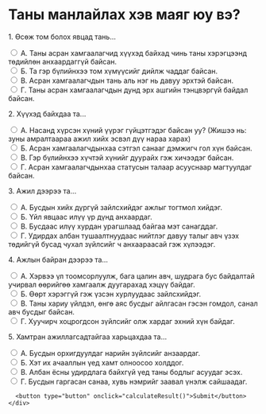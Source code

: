 <!DOCTYPE html>
<html lang="en">

<body>
  <h1>Таны манлайлах хэв маяг юу вэ?</h1>
  <form id="quizForm">
    <div class="question">
      <p>1. Өсөж том болох явцад тань...</p>
      <label><input type="radio" name="q1" value="A"> А. Таны асран хамгаалагчид хүүхэд байхад чинь таны хэрэгцээнд төдийлөн анхаардаггүй байсан.</label><br>
      <label><input type="radio" name="q1" value="B"> Б. Та гэр бүлийнхээ том хүмүүсийг дийлж чаддаг байсан.</label><br>
      <label><input type="radio" name="q1" value="C"> В. Асран хамгаалагчдын тань аль нэг нь давуу эрхтэй байсан.</label><br>
      <label><input type="radio" name="q1" value="D"> Г. Таны асран хамгаалагчдын дунд эрх ашгийн тэнцвэргүй байдал байсан.</label>
    </div>
    <div class="question">
      <p>2. Хүүхэд байхдаа та...</p>
      <label><input type="radio" name="q2" value="A"> А. Насанд хүрсэн хүний үүрэг гүйцэтгэдэг байсан уу? (Жишээ нь: зуны амралтаараа ажил хийх эсвэл дүү нараа харах)</label><br>
      <label><input type="radio" name="q2" value="B"> Б. Асран хамгаалагчдынхаа сэтгэл санааг дэмжигч гол хүн байсан.</label><br>
      <label><input type="radio" name="q2" value="C"> В. Гэр бүлийнхээ хүчтэй хүнийг дуурайх гэж хичээдэг байсан.</label><br>
      <label><input type="radio" name="q2" value="D"> Г. Асран хамгаалагчдынхаа статусын талаар асууснаар магтуулдаг байсан.</label>
    </div>
    <div class="question">
      <p>3. Ажил дээрээ та...</p>
      <label><input type="radio" name="q3" value="A"> А. Бусдын хийх дүргүй зайлсхийдэг ажлыг тогтмол хийдэг.</label><br>
      <label><input type="radio" name="q3" value="B"> Б. Үйл явцаас илүү үр дүнд анхаардаг.</label><br>
      <label><input type="radio" name="q3" value="C"> В. Бусдаас илүү хурдан урагшлаад байгаа мэт санагддаг.</label><br>
      <label><input type="radio" name="q3" value="D"> Г. Удирдах албан тушаалтнуудаас нийтлэг давуу талыг авч үзэх төдийгүй бусад чухал зүйлсийг ч анхаараасай гэж хүлээдэг.</label>
    </div>
    <div class="question">
      <p>4. Ажлын байран дээрээ та...</p>
      <label><input type="radio" name="q4" value="A"> А. Хэрвээ үл тоомсорлуулж, бага цалин авч, шудрага бус байдалтай учирвал өөрийгөө хамгаалж дуугарахад хэцүү байдаг.</label><br>
      <label><input type="radio" name="q4" value="B"> Б. Өөрт хэрэггүй гэж үзсэн хурлуудаас зайлсхийдэг.</label><br>
      <label><input type="radio" name="q4" value="C"> В. Таны хариу үйлдэл, өнгө аяс бусдыг айлгасан гэсэн гомдол, санал авч бусдыг байсан.</label><br>
      <label><input type="radio" name="q4" value="D"> Г. Хуучирч хоцрогдсон зүйлсийг олж хардаг эхний хүн байдаг.</label>
    </div>
    <div class="question">
      <p>5. Хамтран ажиллагсадтайгаа харьцахдаа та...</p>
      <label><input type="radio" name="q5" value="A"> А. Бусдын орхигдуулдаг нарийн зүйлсийг анзаардаг.</label><br>
      <label><input type="radio" name="q5" value="B"> Б. Хэт их ачааллын үед хамт олноосоо холддог.</label><br>
      <label><input type="radio" name="q5" value="C"> В. Албан ёсны удирдлага байхгүй үед таны бодлыг асуудаг эсэх.</label><br>
      <label><input type="radio" name="q5" value="D"> Г. Бусдын гаргасан санаа, хувь нэмрийг заавал үнэлж сайшаадаг.</label>
    </div>
    <div>

      <button type="button" onclick="calculateResult()">Submit</button>
    </div>
  </form>

  <script>
    function calculateResult() {
      const form = document.getElementById('quizForm');
      const answers = new FormData(form);
      const counts = { A: 0, B: 0, C: 0, D: 0 };
      let allAnswered = true;

      for (let i = 1; i <= 5; i++) {
        if (!answers.has('q' + i)) {
          allAnswered = false;
          break;
        }
      }

      if (!allAnswered) {
        alert("Та бүх асуултад хариулна уу."); 
        return;
      }

      for (let value of answers.values()) {
        counts[value]++;
      }

      let result;
      if (counts.A >= 3) result = "Та 'Pleaser' хүн юм.";
      else if (counts.B >= 3) result = "Та 'Charmer' хүн юм.";
      else if (counts.C >= 3) result = "Та 'Commander' хүн юм.";
      else if (counts.D >= 3) result = "Та 'Inspirer' хүн юм.";
      else result = "Таны сонголт тодорхой үр дүн өгөөгүй.";

      const newTab = window.open();
      newTab.document.write('<html><head><title>Quiz Result</title></head><body>');
      newTab.document.write('<h1>Таны манлайлах хэв маяг бол</h1>');
      newTab.document.write('<p>' + result + '</p>');
      newTab.document.write('</body></html>');
      newTab.document.close();
    }
  </script>
</body>
</html>
